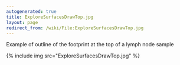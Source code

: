 ```yaml
---
autogenerated: true
title: ExploreSurfacesDrawTop.jpg
layout: page
redirect_from: /wiki/File:ExploreSurfacesDrawTop.jpg
---
```


Example of outline of the footprint at the top of a lymph node sample

{% include img src="ExploreSurfacesDrawTop.jpg" %}
